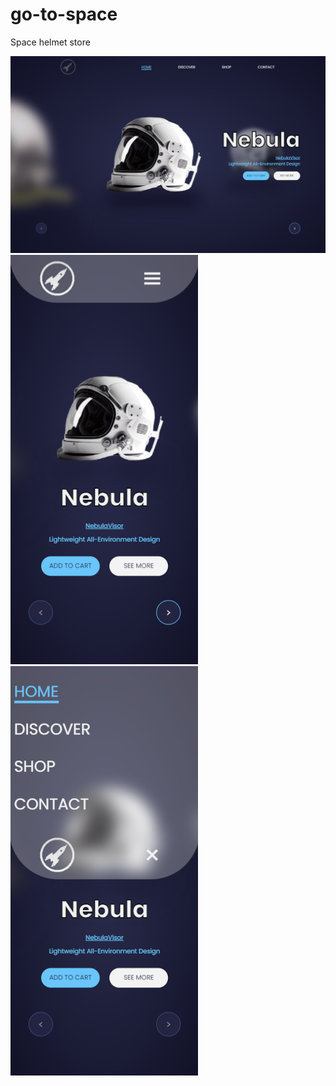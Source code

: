 # go-to-space
 Space helmet store

![](images/screen-1.png)
![](images/screen-2.png)
![](images/screen-3.png)
